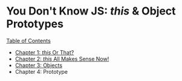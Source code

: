 # You Don't Know JS: *this* & Object Prototypes

[Table of Contents](toc.md)

* [Chapter 1: *this* Or That?](ch1.md)
* [Chapter 2: *this* All Makes Sense Now!](ch2.md)
* [Chapter 3: Objects](ch3.md)
* Chapter 4: Prototype
